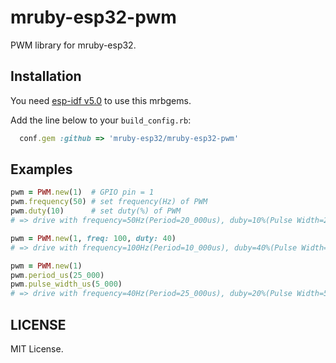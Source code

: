 # mruby-esp32-pwm

PWM library for mruby-esp32.

## Installation

You need [esp-idf v5.0](https://docs.espressif.com/projects/esp-idf/en/release-v5.0/esp32/index.html) to use this mrbgems.

Add the line below to your `build_config.rb`:

```ruby
  conf.gem :github => 'mruby-esp32/mruby-esp32-pwm'
```

## Examples

```ruby
pwm = PWM.new(1)  # GPIO pin = 1
pwm.frequency(50) # set frequency(Hz) of PWM
pwm.duty(10)      # set duty(%) of PWM
# => drive with frequency=50Hz(Period=20_000us), duby=10%(Pulse Width=2000us)

pwm = PWM.new(1, freq: 100, duty: 40)
# => drive with frequency=100Hz(Period=10_000us), duby=40%(Pulse Width=4000us)

pwm = PWM.new(1)
pwm.period_us(25_000)
pwm.pulse_width_us(5_000)
# => drive with frequency=40Hz(Period=25_000us), duby=20%(Pulse Width=5000us)
```

## LICENSE

MIT License.

